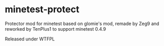 minetest-protect
================

Protector mod for minetest
based on glomie's mod, remade by Zeg9 and reworked by TenPlus1 to support minetest 0.4.9

Released under WTFPL